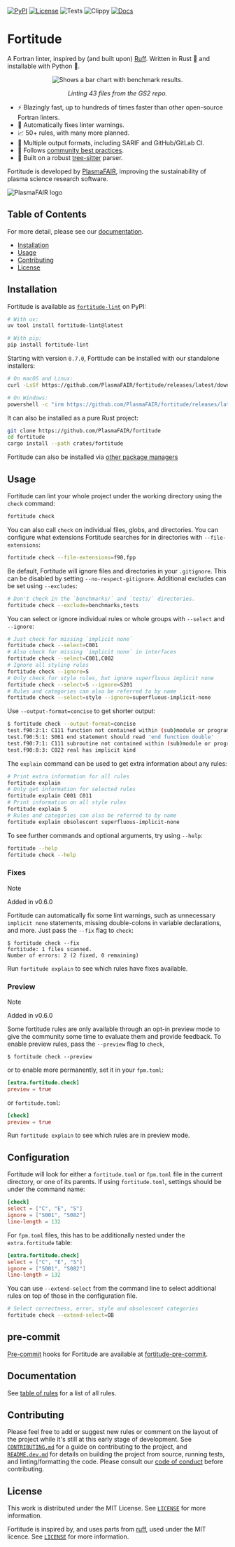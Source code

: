 [![PyPI](https://img.shields.io/pypi/v/fortitude-lint.svg)](https://pypi.org/project/fortitude-lint)
[![License](https://img.shields.io/pypi/l/fortitude-lint.svg)](https://github.com/PlasmaFAIR/fortitude/blob/main/LICENSE)
![Tests](https://github.com/PlasmaFAIR/fortitude/actions/workflows/test.yml/badge.svg)
![Clippy](https://github.com/PlasmaFAIR/fortitude/actions/workflows/clippy.yml/badge.svg)
[![Docs](https://readthedocs.org/projects/fortitude/badge/?version=latest)](https://fortitude.readthedocs.io/en/latest/?badge=latest)

# Fortitude

A Fortran linter, inspired by (and built upon) [Ruff](https://github.com/astral-sh/ruff).
Written in Rust :crab: and installable with Python :snake:.

<p align="center">
  <picture align="center">
    <source media="(prefers-color-scheme: dark)" srcset="docs/assets/performance_plot_dark.svg">
    <source media="(prefers-color-scheme: light)" srcset="docs/assets/performance_plot_light.svg">
    <img alt="Shows a bar chart with benchmark results." src="docs/assets/performance_plot_light.svg">
  </picture>
</p>

<p align="center">
  <i>Linting 43 files from the GS2 repo.</i>
</p>

- :zap: Blazingly fast, up to hundreds of times faster than other open-source Fortran
  linters.
- :wrench: Automatically fixes linter warnings.
- :chart_with_upwards_trend: 50+ rules, with many more planned.
- :page_with_curl: Multiple output formats, including SARIF and GitHub/GitLab CI.
- :handshake: Follows [community best
  practices](https://fortran-lang.org/learn/best_practices/).
- :muscle: Built on a robust [tree-sitter](https://tree-sitter.github.io/tree-sitter/)
  parser.

Fortitude is developed by
[PlasmaFAIR](https://plasmafair.readthedocs.io), improving the
sustainability of plasma science research software.

![PlasmaFAIR logo](docs/assets/plasmafair_logo.svg)

## Table of Contents

For more detail, please see our [documentation](https://fortitude.readthedocs.io).

- [Installation](#installation)
- [Usage](#usage)
- [Contributing](#contributing)
- [License](#license)

## Installation

Fortitude is available as
[`fortitude-lint`](https://pypi.org/project/fortitude-lint) on PyPI:

```bash
# With uv:
uv tool install fortitude-lint@latest

# With pip:
pip install fortitude-lint
```

Starting with version `0.7.0`, Fortitude can be installed with our
standalone installers:

```bash
# On macOS and Linux:
curl -LsSf https://github.com/PlasmaFAIR/fortitude/releases/latest/download/fortitude-installer.sh | sh

# On Windows:
powershell -c "irm https://github.com/PlasmaFAIR/fortitude/releases/latest/download/fortitude-installer.psi | iex"
```

It can also be installed as a pure Rust project:

```bash
git clone https://github.com/PlasmaFAIR/fortitude
cd fortitude
cargo install --path crates/fortitude
```

Fortitude can also be installed via [other package managers](https://fortitude.readthedocs.io/en/stable/installation/)

## Usage

Fortitude can lint your whole project under the working directory
using the `check` command:

```bash
fortitude check
```

You can also call `check` on individual files, globs, and
directories. You can configure what extensions Fortitude searches
for in directories with `--file-extensions`:

```bash
fortitude check --file-extensions=f90,fpp
```

Be default, Fortitude will ignore files and directories in your `.gitignore`.
This can be disabled by setting `--no-respect-gitignore`. Additional excludes
can be set using `--excludes`:

```bash
# Don't check in the `benchmarks/` and `tests/` directories.
fortitude check --exclude=benchmarks,tests
```

You can select or ignore individual rules or whole groups with
`--select` and `--ignore`:

```bash
# Just check for missing `implicit none`
fortitude check --select=C001
# Also check for missing `implicit none` in interfaces
fortitude check --select=C001,C002
# Ignore all styling rules
fortitude check --ignore=S
# Only check for style rules, but ignore superfluous implicit none
fortitude check --select=S --ignore=S201
# Rules and categories can also be referred to by name
fortitude check --select=style --ignore=superfluous-implicit-none
```

Use `--output-format=concise` to get shorter output:

```bash
$ fortitude check --output-format=concise
test.f90:2:1: C111 function not contained within (sub)module or program
test.f90:5:1: S061 end statement should read 'end function double'
test.f90:7:1: C111 subroutine not contained within (sub)module or program
test.f90:8:3: C022 real has implicit kind
```

The `explain` command can be used to get extra information about any rules:

```bash
# Print extra information for all rules
fortitude explain
# Only get information for selected rules
fortitude explain C001 C011
# Print information on all style rules
fortitude explain S
# Rules and categories can also be referred to by name
fortitude explain obsolescent superfluous-implicit-none
```

To see further commands and optional arguments, try using `--help`:

```bash
fortitude --help
fortitude check --help
```

### Fixes

> [!NOTE]
> Added in v0.6.0

Fortitude can automatically fix some lint warnings, such as
unnecessary `implicit none` statements, missing double-colons in
variable declarations, and more. Just pass the `--fix` flag to
`check`:

```console
$ fortitude check --fix
fortitude: 1 files scanned.
Number of errors: 2 (2 fixed, 0 remaining)
```

Run `fortitude explain` to see which rules have fixes available.

### Preview

> [!NOTE]
> Added in v0.6.0

Some fortitude rules are only available through an opt-in preview
mode to give the community some time to evaluate them and provide
feedback. To enable preview rules, pass the `--preview` flag to
`check`,

```console
$ fortitude check --preview
```

or to enable more permanently, set it in your `fpm.toml`:

```toml
[extra.fortitude.check]
preview = true
```

or `fortitude.toml`:

```toml
[check]
preview = true
```

Run `fortitude explain` to see which rules are in preview mode.



## Configuration

Fortitude will look for either a `fortitude.toml` or `fpm.toml` file in the
current directory, or one of its parents. If using `fortitude.toml`, settings
should be under the command name:

```toml
[check]
select = ["C", "E", "S"]
ignore = ["S001", "S082"]
line-length = 132
```

For `fpm.toml` files, this has to be additionally nested under the
`extra.fortitude` table:

```toml
[extra.fortitude.check]
select = ["C", "E", "S"]
ignore = ["S001", "S082"]
line-length = 132
```

You can use `--extend-select` from the command line to select additional
rules on top of those in the configuration file.

```bash
# Select correctness, error, style and obsolescent categories
fortitude check --extend-select=OB
```

## pre-commit

[Pre-commit](https://pre-commit.com/) hooks for Fortitude are available
at [fortitude-pre-commit](https://github.com/PlasmaFAIR/fortitude-pre-commit).

## Documentation

See [table of rules](https://fortitude.readthedocs.io/en/stable/rules/) for a list of all rules.

## Contributing

Please feel free to add or suggest new rules or comment on the layout of the project
while it's still at this early stage of development. See
[`CONTRIBUTING.md`](CONTRIBUTING.md) for a guide on contributing to the project, and
[`README.dev.md`](README.dev.md) for details on building the project from source,
running tests, and linting/formatting the code. Please consult our [code of
conduct](CODE_OF_CONDUCT.md) before contributing.

## License

This work is distributed under the MIT License. See [`LICENSE`](LICENSE) for more
information.

Fortitude is inspired by, and uses parts from
[ruff](https://github.com/astral-sh/ruff), used under the MIT licence. See
[`LICENSE`](LICENSE) for more information.
